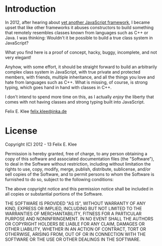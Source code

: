 Introduction
============

In 2012, after hearing about [yet another JavaScript framework][1], I became
upset that like other frameworks it abuses constructors to build something that
remotely resembles classes known from languages such as C++ or Java. I was
thinking: Wouldn't it be possible to build a true class system in JavaScript?

What you find here is a proof of concept, hacky, buggy, incomplete, and not
very elegant!

Anyhow, with some effort, it should be straight forward to build an arbitrarily
complex class system in JavaScript, with true private and protected members,
with friends, multiple inheritance, and all the things you love and hate from
languages such as C++. What is missing, of course, is strong typing, which goes
hand in hand with classes in C++.

I don't intend to spend more time on this, as I actually *enjoy* the liberty
that comes with not having classes and strong typing built into JavaScript.

Felix E. Klee <felix.klee@inka.de>


License
======= 

Copyright (C) 2012 - 13 Felix E. Klee

Permission is hereby granted, free of charge, to any person obtaining a copy of
this software and associated documentation files (the "Software"), to deal in
the Software without restriction, including without limitation the rights to
use, copy, modify, merge, publish, distribute, sublicense, and/or sell copies
of the Software, and to permit persons to whom the Software is furnished to do
so, subject to the following conditions:

The above copyright notice and this permission notice shall be included in all
copies or substantial portions of the Software.

THE SOFTWARE IS PROVIDED "AS IS", WITHOUT WARRANTY OF ANY KIND, EXPRESS OR
IMPLIED, INCLUDING BUT NOT LIMITED TO THE WARRANTIES OF MERCHANTABILITY,
FITNESS FOR A PARTICULAR PURPOSE AND NONINFRINGEMENT. IN NO EVENT SHALL THE
AUTHORS OR COPYRIGHT HOLDERS BE LIABLE FOR ANY CLAIM, DAMAGES OR OTHER
LIABILITY, WHETHER IN AN ACTION OF CONTRACT, TORT OR OTHERWISE, ARISING FROM,
OUT OF OR IN CONNECTION WITH THE SOFTWARE OR THE USE OR OTHER DEALINGS IN THE
SOFTWARE.


[1]: http://en.wikipedia.org/wiki/Qooxdoo
